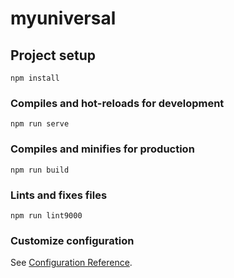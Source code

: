 # myuniversal

## Project setup

```
npm install
```

### Compiles and hot-reloads for development

```
npm run serve
```

### Compiles and minifies for production

```
npm run build
```

### Lints and fixes files

```
npm run lint9000
```

### Customize configuration

See [Configuration Reference](https://cli.vuejs.org/config/).

